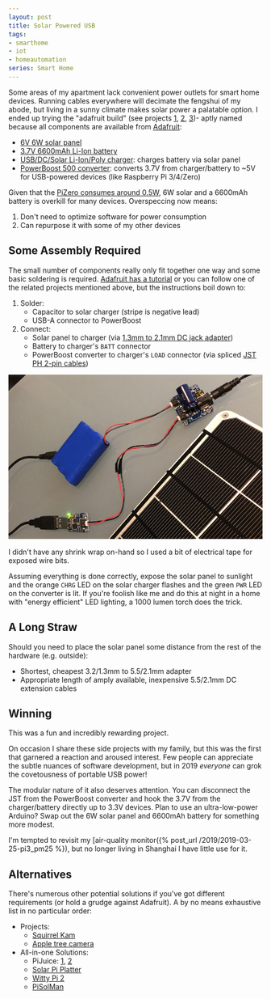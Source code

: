 ```yaml
---
layout: post
title: Solar Powered USB
tags:
- smarthome
- iot
- homeautomation
series: Smart Home
---
```


Some areas of my apartment lack convenient power outlets for smart home devices.  Running cables everywhere will decimate the fengshui of my abode, but living in a sunny climate makes solar power a palatable option.  I ended up trying the "adafruit build" (see projects [1](https://learn.adafruit.com/solar-boost-bag?view=all), [2](http://juliansarokin.com/how-to-build-a-solar-powered-raspberry-pi/), [3](https://www.instructables.com/lesson/Solar-USB-Charger-2/))- aptly named because all components are available from [Adafruit](https://www.adafruit.com):

- [6V 6W solar panel](https://www.adafruit.com/product/1525)
- [3.7V 6600mAh Li-Ion battery](https://www.adafruit.com/product/353)
- [USB/DC/Solar Li-Ion/Poly charger](https://www.adafruit.com/product/390): charges battery via solar panel
- [PowerBoost 500 converter](https://www.adafruit.com/product/1903): converts 3.7V from charger/battery to ~5V for USB-powered devices (like Raspberry Pi 3/4/Zero)

Given that the [PiZero consumes around 0.5W](https://www.jeffgeerling.com/blogs/jeff-geerling/raspberry-pi-zero-power), 6W solar and a 6600mAh battery is overkill for many devices.  Overspeccing now means:  
1. Don't need to optimize software for power consumption
1. Can repurpose it with some of my other devices

## Some Assembly Required

The small number of components really only fit together one way and some basic soldering is required.  [Adafruit has a tutorial](https://learn.adafruit.com/usb-dc-and-solar-lipoly-charger/overview) or you can follow one of the related projects mentioned above, but the instructions boil down to:

1. Solder:
    - Capacitor to solar charger (stripe is negative lead)
    - USB-A connector to PowerBoost
1. Connect:
    - Solar panel to charger (via [1.3mm to 2.1mm DC jack adapter](https://www.adafruit.com/product/2788))
    - Battery to charger's `BATT` connector
    - PowerBoost converter to charger's `LOAD` connector (via spliced [JST PH 2-pin cables](https://www.adafruit.com/product/261))

![](/assets/solar_usb.jpg)

I didn't have any shrink wrap on-hand so I used a bit of electrical tape for exposed wire bits.

Assuming everything is done correctly, expose the solar panel to sunlight and the orange `CHRG` LED on the solar charger flashes and the green `PWR` LED on the converter is lit.  If you're foolish like me and do this at night in a home with "energy efficient" LED lighting, a 1000 lumen torch does the trick.
 
 ## A Long Straw

 Should you need to place the solar panel some distance from the rest of the hardware (e.g. outside):

 - Shortest, cheapest 3.2/1.3mm to 5.5/2.1mm adapter
 - Appropriate length of amply available, inexpensive 5.5/2.1mm DC extension cables

 ## Winning

This was a fun and incredibly rewarding project.

On occasion I share these side projects with my family, but this was the first that garnered a reaction and aroused interest.  Few people can appreciate the subtle nuances of software development, but in 2019 *everyone* can grok the covetousness of portable USB power!

The modular nature of it also deserves attention.  You can disconnect the JST from the PowerBoost converter and hook the 3.7V from the charger/battery directly up to 3.3V devices.  Plan to use an ultra-low-power Arduino?  Swap out the 6W solar panel and 6600mAh battery for something more modest.

I'm tempted to revisit my [air-quality monitor({% post_url /2019/2019-03-25-pi3_pm25 %}), but no longer living in Shanghai I have little use for it.

## Alternatives

There's numerous other potential solutions if you've got different requirements (or hold a grudge against Adafruit).  A by no means exhaustive list in no particular order:

- Projects:
    - [Squirrel Kam](https://www.hackster.io/reichley/solar-powered-squirrel-kam-pi-zero-w-updated-797db4)
    - [Apple tree camera](https://kaspars.net/blog/solar-raspberry-pi-camera)
- All-in-one Solutions:
    - PiJuice: [1](https://www.electromaker.io/tutorial/blog/go-off-the-grid-with-your-raspberry-pi-zero-w), [2](https://howchoo.com/g/mmfkn2rhoth/raspberry-pi-solar-power)
    - [Solar Pi Platter](http://www.danjuliodesigns.com/products/solar_pi_platter.html)
    - [Witty Pi 2](http://www.uugear.com/portfolio/use-witty-pi-2-to-build-solar-powered-time-lapse-camera/)
    - [PiSolMan](http://www.pisolman.com/)